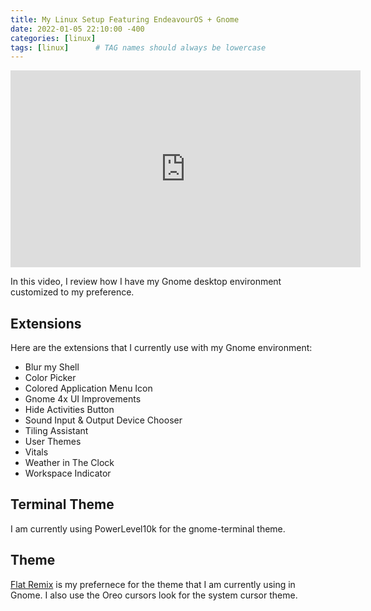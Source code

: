 ```yaml
---
title: My Linux Setup Featuring EndeavourOS + Gnome
date: 2022-01-05 22:10:00 -400
categories: [linux]
tags: [linux]      # TAG names should always be lowercase
---
```



<iframe width="560" height="315" src="https://www.youtube.com/embed/s67-FaaxJ9A" title="YouTube video player" frameborder="0" allow="accelerometer; autoplay; clipboard-write; encrypted-media; gyroscope; picture-in-picture" allowfullscreen></iframe>

In this video, I review how I have my Gnome desktop environment customized to my preference.

## Extensions

Here are the extensions that I currently use with my Gnome environment:

* Blur my Shell
* Color Picker
* Colored Application Menu Icon
* Gnome 4x UI Improvements
* Hide Activities Button
* Sound Input & Output Device Chooser
* Tiling Assistant
* User Themes
* Vitals
* Weather in The Clock
* Workspace Indicator

## Terminal Theme

I am currently using PowerLevel10k for the gnome-terminal theme.

## Theme

<a href="https://www.gnome-look.org/p/1214931">Flat Remix</a> is my prefernece for the theme that I am currently using in Gnome. I also use the Oreo cursors look for the system cursor theme.

